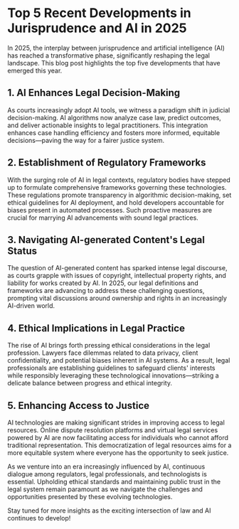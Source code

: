 
# Top 5 Recent Developments in Jurisprudence and AI in 2025

In 2025, the interplay between jurisprudence and artificial intelligence (AI) has reached a transformative phase, significantly reshaping the legal landscape. This blog post highlights the top five developments that have emerged this year.

## 1. AI Enhances Legal Decision-Making
As courts increasingly adopt AI tools, we witness a paradigm shift in judicial decision-making. AI algorithms now analyze case law, predict outcomes, and deliver actionable insights to legal practitioners. This integration enhances case handling efficiency and fosters more informed, equitable decisions—paving the way for a fairer justice system.

## 2. Establishment of Regulatory Frameworks
With the surging role of AI in legal contexts, regulatory bodies have stepped up to formulate comprehensive frameworks governing these technologies. These regulations promote transparency in algorithmic decision-making, set ethical guidelines for AI deployment, and hold developers accountable for biases present in automated processes. Such proactive measures are crucial for marrying AI advancements with sound legal practices.

## 3. Navigating AI-generated Content's Legal Status
The question of AI-generated content has sparked intense legal discourse, as courts grapple with issues of copyright, intellectual property rights, and liability for works created by AI. In 2025, our legal definitions and frameworks are advancing to address these challenging questions, prompting vital discussions around ownership and rights in an increasingly AI-driven world.

## 4. Ethical Implications in Legal Practice
The rise of AI brings forth pressing ethical considerations in the legal profession. Lawyers face dilemmas related to data privacy, client confidentiality, and potential biases inherent in AI systems. As a result, legal professionals are establishing guidelines to safeguard clients' interests while responsibly leveraging these technological innovations—striking a delicate balance between progress and ethical integrity.

## 5. Enhancing Access to Justice
AI technologies are making significant strides in improving access to legal resources. Online dispute resolution platforms and virtual legal services powered by AI are now facilitating access for individuals who cannot afford traditional representation. This democratization of legal resources aims for a more equitable system where everyone has the opportunity to seek justice.

As we venture into an era increasingly influenced by AI, continuous dialogue among regulators, legal professionals, and technologists is essential. Upholding ethical standards and maintaining public trust in the legal system remain paramount as we navigate the challenges and opportunities presented by these evolving technologies.

Stay tuned for more insights as the exciting intersection of law and AI continues to develop!
